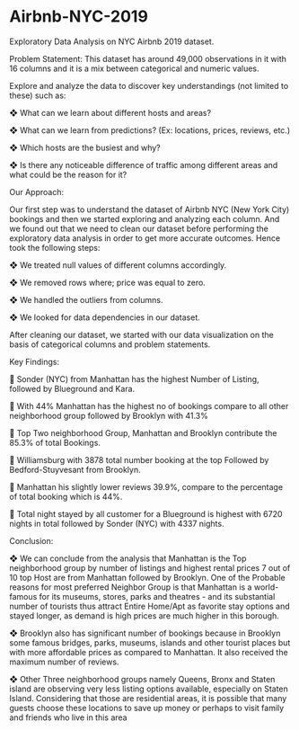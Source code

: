 # Airbnb-NYC-2019
Exploratory Data Analysis on NYC Airbnb 2019 dataset.
 
 Problem Statement:
This dataset has around 49,000 observations in it with 16 columns and it is a mix between categorical 
and numeric values. 

Explore and analyze the data to discover key understandings (not limited to these) such as:

❖ What can we learn about different hosts and areas?

❖ What can we learn from predictions? (Ex: locations, prices, reviews, etc.)

❖ Which hosts are the busiest and why?

❖ Is there any noticeable difference of traffic among different areas and what could be the reason 
for it?

Our Approach: 

Our first step was to understand the dataset of Airbnb NYC (New York City) bookings and then we 
started exploring and analyzing each column. And we found out that we need to clean our dataset 
before performing the exploratory data analysis in order to get more accurate outcomes. Hence took 
the following steps: 

❖ We treated null values of different columns accordingly. 

❖ We removed rows where; price was equal to zero. 

❖ We handled the outliers from columns. 

❖ We looked for data dependencies in our dataset. 

After cleaning our dataset, we started with our data visualization on the basis of categorical columns 
and problem statements. 

Key Findings: 

 Sonder (NYC) from Manhattan has the highest Number of Listing, followed by Blueground and 
Kara. 

 With 44% Manhattan has the highest no of bookings compare to all other neighborhood group 
followed by Brooklyn with 41.3% 

 Top Two neighborhood Group, Manhattan and Brooklyn contribute the 85.3% of total Bookings. 

 Williamsburg with 3878 total number booking at the top Followed by Bedford-Stuyvesant from 
Brooklyn. 

 Manhattan his slightly lower reviews 39.9%, compare to the percentage of total booking which is 
44%. 

 Total night stayed by all customer for a Blueground is highest with 6720 nights in total followed 
by Sonder (NYC) with 4337 nights. 

Conclusion:

❖ We can conclude from the analysis that Manhattan is the Top neighborhood group by 
number of listings and highest rental prices 7 out of 10 top Host are from Manhattan 
followed by Brooklyn. One of the Probable reasons for most preferred Neighbor Group is 
that Manhattan is a world-famous for its museums, stores, parks and theatres - and its 
substantial number of tourists thus attract Entire Home/Apt as favorite stay options and 
stayed longer, as demand is high prices are much higher in this borough. 

❖ Brooklyn also has significant number of bookings because in Brooklyn some famous 
bridges, parks, museums, islands and other tourist places but with more affordable 
prices as compared to Manhattan. It also received the maximum number of reviews. 

❖ Other Three neighborhood groups namely Queens, Bronx and Staten island are 
observing very less listing options available, especially on Staten Island. Considering 
that those are residential areas, it is possible that many guests choose these locations 
to save up money or perhaps to visit family and friends who live in this area
